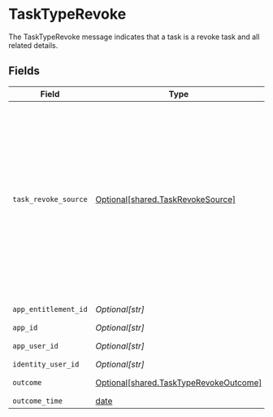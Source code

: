 # TaskTypeRevoke

The TaskTypeRevoke message indicates that a task is a revoke task and all related details.


## Fields

| Field                                                                                                                                                                                                                                                                               | Type                                                                                                                                                                                                                                                                                | Required                                                                                                                                                                                                                                                                            | Description                                                                                                                                                                                                                                                                         |
| ----------------------------------------------------------------------------------------------------------------------------------------------------------------------------------------------------------------------------------------------------------------------------------- | ----------------------------------------------------------------------------------------------------------------------------------------------------------------------------------------------------------------------------------------------------------------------------------- | ----------------------------------------------------------------------------------------------------------------------------------------------------------------------------------------------------------------------------------------------------------------------------------- | ----------------------------------------------------------------------------------------------------------------------------------------------------------------------------------------------------------------------------------------------------------------------------------- |
| `task_revoke_source`                                                                                                                                                                                                                                                                | [Optional[shared.TaskRevokeSource]](undefined/models/shared/taskrevokesource.md)                                                                                                                                                                                                    | :heavy_minus_sign:                                                                                                                                                                                                                                                                  | The TaskRevokeSource message indicates the source of the revoke task is one of expired, nonUsage, request, or review.<br/><br/>This message contains a oneof named origin. Only a single field of the following list may be set at a time:<br/>  - review<br/>  - request<br/>  - expired<br/>  - nonUsage<br/> |
| `app_entitlement_id`                                                                                                                                                                                                                                                                | *Optional[str]*                                                                                                                                                                                                                                                                     | :heavy_minus_sign:                                                                                                                                                                                                                                                                  | The ID of the app entitlement.                                                                                                                                                                                                                                                      |
| `app_id`                                                                                                                                                                                                                                                                            | *Optional[str]*                                                                                                                                                                                                                                                                     | :heavy_minus_sign:                                                                                                                                                                                                                                                                  | The ID of the app.                                                                                                                                                                                                                                                                  |
| `app_user_id`                                                                                                                                                                                                                                                                       | *Optional[str]*                                                                                                                                                                                                                                                                     | :heavy_minus_sign:                                                                                                                                                                                                                                                                  | The ID of the app user.                                                                                                                                                                                                                                                             |
| `identity_user_id`                                                                                                                                                                                                                                                                  | *Optional[str]*                                                                                                                                                                                                                                                                     | :heavy_minus_sign:                                                                                                                                                                                                                                                                  | The ID of the user.                                                                                                                                                                                                                                                                 |
| `outcome`                                                                                                                                                                                                                                                                           | [Optional[shared.TaskTypeRevokeOutcome]](undefined/models/shared/tasktyperevokeoutcome.md)                                                                                                                                                                                          | :heavy_minus_sign:                                                                                                                                                                                                                                                                  | The outcome of the revoke.                                                                                                                                                                                                                                                          |
| `outcome_time`                                                                                                                                                                                                                                                                      | [date](https://docs.python.org/3/library/datetime.html#date-objects)                                                                                                                                                                                                                | :heavy_minus_sign:                                                                                                                                                                                                                                                                  | N/A                                                                                                                                                                                                                                                                                 |
